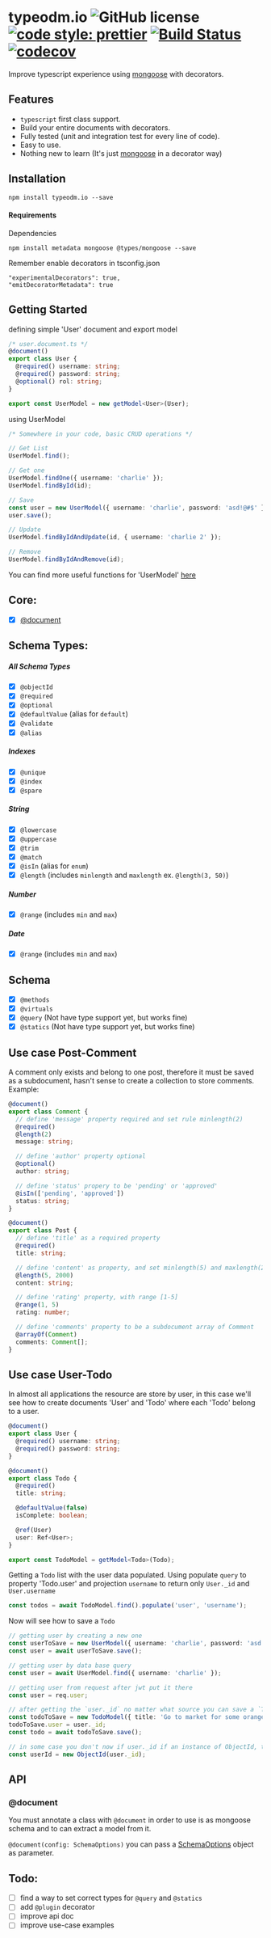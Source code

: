 # typeodm.io ![GitHub license](https://img.shields.io/badge/license-MIT-blue.svg) [![code style: prettier](https://img.shields.io/badge/code_style-prettier-ff69b4.svg?style=flat-square)](https://github.com/prettier/prettier) [![Build Status](https://travis-ci.org/Cervantes007/typeodm.io.svg?branch=master)](https://travis-ci.org/Cervantes007/typeodm.io) [![codecov](https://codecov.io/gh/Cervantes007/typeodm.io/branch/master/graph/badge.svg)](https://codecov.io/gh/Cervantes007/typeodm.io)

Improve typescript experience using <a href="https://mongoosejs.com" >mongoose</a> with decorators.

## Features

- `typescript` first class support.
- Build your entire documents with decorators.
- Fully tested (unit and integration test for every line of code).
- Easy to use.
- Nothing new to learn (It's just <a href="https://mongoosejs.com" >mongoose</a> in a decorator way)

## Installation

`npm install typeodm.io --save`

#### Requirements

Dependencies

`npm install metadata mongoose @types/mongoose --save`

Remember enable decorators in tsconfig.json

```
"experimentalDecorators": true,
"emitDecoratorMetadata": true
```

## Getting Started

defining simple 'User' document and export model

```typescript
/* user.document.ts */
@document()
export class User {
  @required() username: string;
  @required() password: string;
  @optional() rol: string;
}

export const UserModel = new getModel<User>(User);
```

using UserModel

```typescript
/* Somewhere in your code, basic CRUD operations */

// Get List
UserModel.find();

// Get one
UserModel.findOne({ username: 'charlie' });
UserModel.findById(id);

// Save
const user = new UserModel({ username: 'charlie', password: 'asd!@#$' });
user.save();

// Update
UserModel.findByIdAndUpdate(id, { username: 'charlie 2' });

// Remove
UserModel.findByIdAndRemove(id);
```

You can find more useful functions for 'UserModel' <a href="https://mongoosejs.com/docs/queries.html" >here</a>

## Core:

- [x] [@document](#@document)

## Schema Types:

##### All Schema Types

- [x] `@objectId`
- [x] `@required`
- [x] `@optional`
- [x] `@defaultValue` (alias for `default`)
- [x] `@validate`
- [x] `@alias`

##### Indexes

- [x] `@unique`
- [x] `@index`
- [x] `@spare`

##### String

- [x] `@lowercase`
- [x] `@uppercase`
- [x] `@trim`
- [x] `@match`
- [x] `@isIn` (alias for `enum`)
- [x] `@length` (includes `minlength` and `maxlength` ex. `@length(3, 50)`)

##### Number

- [x] `@range` (includes `min` and `max`)

##### Date

- [x] `@range` (includes `min` and `max`)

## Schema

- [x] `@methods`
- [x] `@virtuals`
- [x] `@query` (Not have type support yet, but works fine)
- [x] `@statics` (Not have type support yet, but works fine)

## Use case Post-Comment

A comment only exists and belong to one post, therefore it must be saved as a subdocument, hasn't sense to create a collection to store comments. Example:

```typescript
@document()
export class Comment {
  // define 'message' property required and set rule minlength(2)
  @required()
  @length(2)
  message: string;

  // define 'author' property optional
  @optional()
  author: string;

  // define 'status' propery to be 'pending' or 'approved'
  @isIn(['pending', 'approved'])
  status: string;
}
```

```typescript
@document()
export class Post {
  // define 'title' as a required property
  @required()
  title: string;

  // define 'content' as property, and set minlength(5) and maxlength(2000) values
  @length(5, 2000)
  content: string;

  // define 'rating' property, with range [1-5]
  @range(1, 5)
  rating: number;

  // define 'comments' property to be a subdocument array of Comment
  @arrayOf(Comment)
  comments: Comment[];
}
```

## Use case User-Todo

In almost all applications the resource are store by user,
in this case we'll see how to create documents 'User' and 'Todo' where each 'Todo' belong to a user.

```typescript
@document()
export class User {
  @required() username: string;
  @required() password: string;
}
```

```typescript
@document()
export class Todo {
  @required()
  title: string;

  @defaultValue(false)
  isComplete: boolean;

  @ref(User)
  user: Ref<User>;
}

export const TodoModel = getModel<Todo>(Todo);
```

Getting a `Todo` list with the user data populated.
Using populate `query` to property 'Todo.user' and projection `username` to return only `User._id` and `User.username`

```typescript
const todos = await TodoModel.find().populate('user', 'username');
```

Now will see how to save a `Todo`

```typescript
// getting user by creating a new one
const userToSave = new UserModel({ username: 'charlie', password: 'asd!@#$' });
const user = await userToSave.save();

// getting user by data base query
const user = await UserModel.find({ username: 'charlie' });

// getting user from request after jwt put it there
const user = req.user;

// after getting the `user._id` no matter what source you can save a `Todo` for this user in the following way:
const todoToSave = new TodoModel({ title: 'Go to market for some oranges' });
todoToSave.user = user._id;
const todo = await todoToSave.save();

// in some case you don't now if user._id if an instance of ObjectId, to be sure do:
const userId = new ObjectId(user._id);
```

## API

### @document

You must annotate a class with `@document` in order to use is as mongoose schema and to can extract a model from it.

`@document(config: SchemaOptions)` you can pass a <a href="https://mongoosejs.com/docs/guide.html#options">SchemaOptions</a> object as parameter.

## Todo:

- [ ] find a way to set correct types for `@query` and `@statics`
- [ ] add `@plugin` decorator
- [ ] improve api doc
- [ ] improve use-case examples
